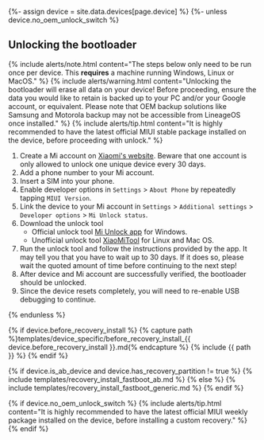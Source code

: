 {%- assign device = site.data.devices[page.device] %}
{%- unless device.no_oem_unlock_switch %}
## Unlocking the bootloader

{% include alerts/note.html content="The steps below only need to be run once per device. This **requires** a machine running Windows, Linux or MacOS." %}
{% include alerts/warning.html content="Unlocking the bootloader will erase all data on your device! Before proceeding, ensure the data you would like to retain is backed up to your PC and/or your Google account, or equivalent. Please note that OEM backup solutions like Samsung and Motorola backup may not be accessible from LineageOS once installed." %}
{% include alerts/tip.html content="It is highly recommended to have the latest official MIUI stable package installed on the device, before proceeding with unlock." %}

1. Create a Mi account on [Xiaomi's website](https://global.account.xiaomi.com/pass/register). Beware that one account is only allowed to unlock one unique device every 30 days.
2. Add a phone number to your Mi account.
3. Insert a SIM into your phone.
4. Enable developer options in `Settings` > `About Phone` by repeatedly tapping `MIUI Version`.
5. Link the device to your Mi account in `Settings` > `Additional settings` > `Developer options` > `Mi Unlock status`.
6. Download the unlock tool 
   * Official unlock tool [Mi Unlock app](https://en.miui.com/unlock/download_en.html) for Windows.
   * Unofficial unlock tool [XiaoMiTool](https://www.xiaomitool.com/V2/latest) for Linux and Mac OS.
7. Run the unlock tool and follow the instructions provided by the app. It may tell you that you have to wait up to 30 days. If it does so, please wait the quoted amount of time before continuing to the next step!
8. After device and Mi account are successfully verified, the bootloader should be unlocked.
9. Since the device resets completely, you will need to re-enable USB debugging to continue.

{% endunless %}

{% if device.before_recovery_install %}
{% capture path %}templates/device_specific/before_recovery_install_{{ device.before_recovery_install }}.md{% endcapture %}
{% include {{ path }} %}
{% endif %}

{% if device.is_ab_device and device.has_recovery_partition != true %}
{% include templates/recovery_install_fastboot_ab.md %}
{% else %}
{% include templates/recovery_install_fastboot_generic.md %}
{% endif %}

{% if device.no_oem_unlock_switch %}
{% include alerts/tip.html content="It is highly recommended to have the latest official MIUI weekly package installed on the device, before installing a custom recovery." %}
{% endif %}

